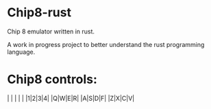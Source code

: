 # Chip8-rust
Chip 8 emulator written in rust.

A work in progress project to better understand the rust programming language.

# Chip8 controls:
| | | | |
|1|2|3|4|
|Q|W|E|R|
|A|S|D|F|
|Z|X|C|V|
